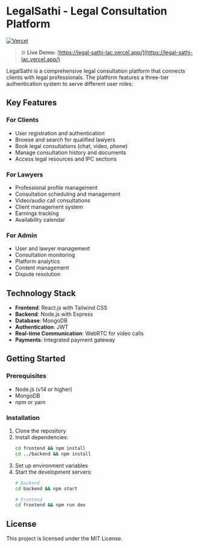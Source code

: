 # LegalSathi - Legal Consultation Platform

[![Vercel](https://img.shields.io/badge/Visit%20Live%20Demo-000000?style=for-the-badge&logo=vercel&labelColor=000000)](https://legal-sathi-lac.vercel.app/)

> 🌐 **Live Demo:** [https://legal-sathi-lac.vercel.app/](https://legal-sathi-lac.vercel.app/)


LegalSathi is a comprehensive legal consultation platform that connects clients with legal professionals. The platform features a three-tier authentication system to serve different user roles:

## Key Features

### For Clients
- User registration and authentication
- Browse and search for qualified lawyers
- Book legal consultations (chat, video, phone)
- Manage consultation history and documents
- Access legal resources and IPC sections

### For Lawyers
- Professional profile management
- Consultation scheduling and management
- Video/audio call consultations
- Client management system
- Earnings tracking
- Availability calendar

### For Admin
- User and lawyer management
- Consultation monitoring
- Platform analytics
- Content management
- Dispute resolution

## Technology Stack
- **Frontend**: React.js with Tailwind CSS
- **Backend**: Node.js with Express
- **Database**: MongoDB
- **Authentication**: JWT
- **Real-time Communication**: WebRTC for video calls
- **Payments**: Integrated payment gateway

## Getting Started

### Prerequisites
- Node.js (v14 or higher)
- MongoDB
- npm or yarn

### Installation
1. Clone the repository
2. Install dependencies:
   ```bash
   cd frontend && npm install
   cd ../backend && npm install
   ```
3. Set up environment variables
4. Start the development servers:
   ```bash
   # Backend
   cd backend && npm start
   
   # Frontend
   cd frontend && npm run dev
   ```

## License
This project is licensed under the MIT License.
